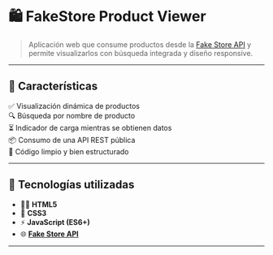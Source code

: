 # 🛍️ FakeStore Product Viewer

> Aplicación web que consume productos desde la [Fake Store API](https://fakestoreapi.com/) y permite visualizarlos con búsqueda integrada y diseño responsive.

---

## 🌟 Características

✅ Visualización dinámica de productos  
🔍 Búsqueda por nombre de producto  
⏳ Indicador de carga mientras se obtienen datos  
📦 Consumo de una API REST pública  
🧼 Código limpio y bien estructurado  

---


## 🧩 Tecnologías utilizadas

- 🧙‍♂️ **HTML5**
- 🎨 **CSS3**
- ⚡ **JavaScript (ES6+)**
- 🌐 **[Fake Store API](https://fakestoreapi.com/)**

---

